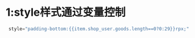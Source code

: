 # 1:style样式通过变量控制



```javascript
 style="padding-bottom:{{item.shop_user.goods.length==0?0:29}}rpx;"
```

